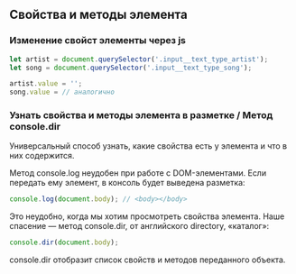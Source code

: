 ## Свойства и методы элемента

### Изменение свойст элементы через js

```javascript
let artist = document.querySelector('.input__text_type_artist');
let song = document.querySelector('.input__text_type_song');

artist.value = '';
song.value = // аналогично
 ```

### Узнать свойства и методы элемента в разметке / Метод console.dir

Универсальный способ узнать, какие свойства есть у элемента и что в них содержится.

Метод console.log неудобен при работе с DOM-элементами. Если передать ему элемент, в консоль будет выведена разметка:

```javascript
console.log(document.body); // <body></body>
```

Это неудобно, когда мы хотим просмотреть свойства элемента. Наше спасение — метод console.dir, от английского directory, «каталог»:

```javascript
console.dir(document.body);
```

console.dir отобразит список свойств и методов переданного объекта.
 

